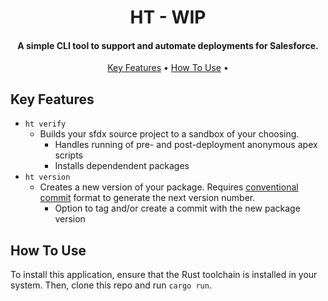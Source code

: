 
<h1 align="center">
  HT - WIP
  <br>
</h1>

<h4 align="center">A simple CLI tool to support and automate deployments for Salesforce.</h4>

<p align="center">
  <a href="#key-features">Key Features</a> •
  <a href="#how-to-use">How To Use</a> •
</p>

## Key Features

* `ht verify`
  - Builds your sfdx source project to a sandbox of your choosing.
    - Handles running of pre- and post-deployment anonymous apex scripts
    - Installs dependendent packages 
* `ht version`
  - Creates a new version of your package. Requires [conventional commit](https://www.conventionalcommits.org/en/v1.0.0/) format to generate the next version number.
    - Option to tag and/or create a commit with the new package version

## How To Use

To install this application, ensure that the Rust toolchain is installed in your system. Then, clone this repo and run `cargo run`.

